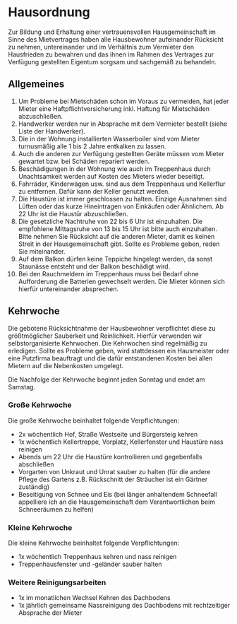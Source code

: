 # Hausordnung

Zur Bildung und Erhaltung einer vertrauensvollen Hausgemeinschaft im Sinne des Mietvertrages haben alle Hausbewohner aufeinander Rücksicht zu nehmen, untereinander und im Verhältnis zum Vermieter den Hausfrieden zu bewahren und das ihnen im Rahmen des Vertrages zur Verfügung gestellten Eigentum sorgsam und sachgemäß zu behandeln.

## Allgemeines

1. Um Probleme bei Mietschäden schon im Voraus zu vermeiden, hat jeder Mieter eine Haftpflichtversicherung inkl. Haftung für Mietschäden abzuschließen.
2. Handwerker werden nur in Absprache mit dem Vermieter bestellt (siehe Liste der Handwerker).
3. Die in der Wohnung installierten Wasserboiler sind vom Mieter turnusmäßig alle 1 bis 2 Jahre entkalken zu lassen. 
4. Auch die anderen zur Verfügung gestellten Geräte müssen vom Mieter gewartet bzw. bei Schäden repariert werden.
5. Beschädigungen in der Wohnung wie auch im Treppenhaus durch Unachtsamkeit werden auf Kosten des Mieters wieder beseitigt.
6. Fahrräder, Kinderwägen usw. sind aus dem Treppenhaus und Kellerflur zu entfernen. Dafür kann der Keller genutzt werden.
7. Die Haustüre ist immer geschlossen zu halten. Einzige Ausnahmen sind Lüften oder das kurze Hineintragen von Einkäufen oder Ähnlichem. Ab 22 Uhr ist die Haustür abzuschließen.
8. Die gesetzliche Nachtruhe von 22 bis 6 Uhr ist einzuhalten. Die empfohlene Mittagsruhe von 13 bis 15 Uhr ist bitte auch einzuhalten. Bitte nehmen Sie Rücksicht auf die anderen Mieter, damit es keinen Streit in der Hausgemeinschaft gibt. Sollte es Probleme geben, reden Sie miteinander.
9. Auf dem Balkon dürfen keine Teppiche hingelegt werden, da sonst Staunässe entsteht und der Balkon beschädigt wird.
10. Bei den Rauchmeldern im Treppenhaus muss bei Bedarf ohne Aufforderung die Batterien gewechselt werden. Die Mieter können sich hierfür untereinander absprechen.

## Kehrwoche

Die gebotene Rücksichtnahme der Hausbewohner verpflichtet diese zu größtmöglicher Sauberkeit und Reinlichkeit. Hierfür verwenden wir selbstorganisierte Kehrwochen. Die Kehrwochen sind regelmäßig zu erledigen. Sollte es Probleme geben, wird stattdessen ein Hausmeister oder eine Putzfirma beauftragt und die dafür entstandenen Kosten bei allen Mietern auf die Nebenkosten umgelegt.

Die Nachfolge der Kehrwoche beginnt jeden Sonntag und endet am Samstag.

### Große Kehrwoche

Die große Kehrwoche beinhaltet folgende Verpflichtungen:

- 2x wöchentlich Hof, Straße Westseite und Bürgersteig kehren
- 1x wöchentlich Kellertreppe, Vorplatz, Kellerfenster und Haustüre nass reinigen
- Abends um 22 Uhr die Haustüre kontrollieren und gegebenfalls abschließen
- Vorgarten von Unkraut und Unrat sauber zu halten (für die andere Pflege des Gartens z.B. Rückschnitt der Sträucher ist ein Gärtner zuständig)
- Beseitigung von Schnee und Eis (bei länger anhaltendem Schneefall appelliere ich an die Hausgemeinschaft dem Verantwortlichen beim Schneeräumen zu helfen)

### Kleine Kehrwoche

Die kleine Kehrwoche beinhaltet folgende Verpflichtungen:

- 1x wöchentlich Treppenhaus kehren und nass reinigen
- Treppenhausfenster und -geländer sauber halten

### Weitere Reinigungsarbeiten

- 1x im monatlichen Wechsel Kehren des Dachbodens
- 1x jährlich gemeinsame Nassreinigung des Dachbodens mit rechtzeitiger Absprache der Mieter
